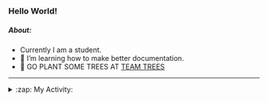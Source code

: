 ### Hello World!

##### About:
- Currently I am a student.
- 🌱 I’m learning how to make better documentation.
- 🌱 GO PLANT SOME TREES AT [TEAM TREES](https://teamtrees.org/)

---
<details>
  <summary>:zap: My Activity:</summary>
  
<!--START_SECTION:waka-->
![Code Time](http://img.shields.io/badge/Code%20Time-1%2C116%20hrs%2014%20mins-blue)

**I'm a Night 🦉** 

```text
🌞 Morning                1391 commits        ██░░░░░░░░░░░░░░░░░░░░░░░   09.20 % 
🌆 Daytime                5277 commits        █████████░░░░░░░░░░░░░░░░   34.89 % 
🌃 Evening                4323 commits        ███████░░░░░░░░░░░░░░░░░░   28.58 % 
🌙 Night                  4134 commits        ███████░░░░░░░░░░░░░░░░░░   27.33 % 
```
📅 **I'm Most Productive on Wednesday** 

```text
Monday                   2289 commits        ████░░░░░░░░░░░░░░░░░░░░░   15.13 % 
Tuesday                  1845 commits        ███░░░░░░░░░░░░░░░░░░░░░░   12.20 % 
Wednesday                3595 commits        ██████░░░░░░░░░░░░░░░░░░░   23.77 % 
Thursday                 1871 commits        ███░░░░░░░░░░░░░░░░░░░░░░   12.37 % 
Friday                   1513 commits        ██░░░░░░░░░░░░░░░░░░░░░░░   10.00 % 
Saturday                 1369 commits        ██░░░░░░░░░░░░░░░░░░░░░░░   09.05 % 
Sunday                   2643 commits        ████░░░░░░░░░░░░░░░░░░░░░   17.47 % 
```


📊 **This Week I Spent My Time On** 

```text
🔥 Editors: 
VS Code                  6 hrs 2 mins        █████████████████████████   100.00 % 

🐱‍💻 Projects: 
praise                   4 hrs 7 mins        █████████████████░░░░░░░░   68.21 % 
CSF22                    1 hr 26 mins        ██████░░░░░░░░░░░░░░░░░░░   23.98 % 
os-lab                   25 mins             ██░░░░░░░░░░░░░░░░░░░░░░░   07.00 % 
ai                       2 mins              ░░░░░░░░░░░░░░░░░░░░░░░░░   00.81 % 
```


 Last Updated on 26/04/2023 10:08:55 UTC
<!--END_SECTION:waka-->
</details>

